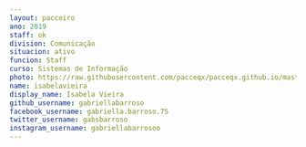 ```yaml
---
layout: pacceiro
ano: 2019
staff: ok
division: Comunicação
situacion: ativo
funcion: Staff 
curso: Sistemas de Informação
photo: https://raw.githubusercontent.com/pacceqx/pacceqx.github.io/master/assets/pic/bolsistas/pacce (12).png
name: isabelavieira
display_name: Isabela Vieira
github_username: gabriellabarroso
facebook_username: gabriella.barroso.75
twitter_username: gabsbarroso
instagram_username: gabriellabarrosoo
---
```


